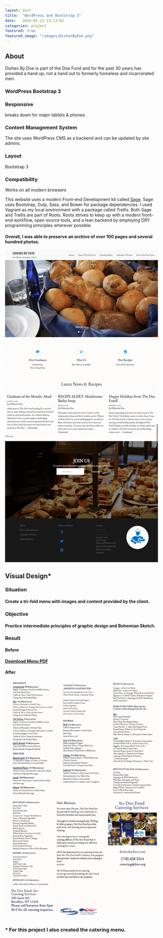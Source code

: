 ```yaml
---
layout: post
title:  "WordPress and Bootstrap 3"
date:   2016-01-21 23:13:02
categories: project
featured: true
featured_image: "/images/DishesByDoe.png"
---
```


<div class="col-xs-12 col-sm-6 col-md-6 col-lg-6">
	<h2>About</h2>
	<p>
		Dishes By Doe is part of the Doe Fund and for the past 30 years has provided a hand up, not a hand out to formerly homeless and incarcerated men.
	</p>
	<h3>WordPress Bootstrap 3</h3>
	<h3>Responsive</h3>
	<p>breaks down for major tablets & phones</p>
	<h3>Content Management System</h3>
	<p>The site uses WordPress CMS as a backend and can be updated by site admins.</p>
	<h3>Layout</h3>
	<p>Bootstrap 3</p>
	<h3> Compatibility</h3>
	<p>Works on all modern browsers</p>
	<p>
		This website uses a modern Front-end Development kit called <a href="https://roots.io/sage/">Sage</a>.  Sage uses Bootstrap, Gulp, Sass, and Bower for package dependencies.  I used Vagrant as my local environment with a package called Trellis.  Both Sage and Trellis are part of Roots. Roots strives to keep up with a modern front-end workflow, open source tools, and a lean backend by employing DRY programming principles wherever possible.
	</p>
	<h4>
		Overall, I was able to preserve an archive of over 100 pages and several hundred photos.
	</h4>
</div>
<div class="col-xs-12 col-sm-6 col-md-6 col-lg-6">
	<img src="/images/DishesByDoe.png" alt="Nonprofit Theme Website Screenshot">
</div>
<div class="row">
<div class="col-xs-12 col-sm-12 col-md-12 col-lg-12">
	<h2>Visual Design*</h2>
	<h3>Situation</h3>
	<h4>Create a tri-fold menu with images and content provided by the client.</h4>
	<h3>Objective</h3>
	<h4>Practice intermediate principles of graphic design and Bohemian Sketch.</h4>
</div>
</div>
<h3>Result</h3>
<h4>Before</h4>
<h4><a href="/images/BeforeMenu.pdf">Download Menu PDF</a></h4>
<h4>After</h4>
<img src="/images/InsideMenu.jpg" alt="Trifold Menu Inside">
<img src="/images/OutsideMenu.jpg" alt="Trifold Menu Outside">
<h3>* For this project I also created the catering menu.</h3>
